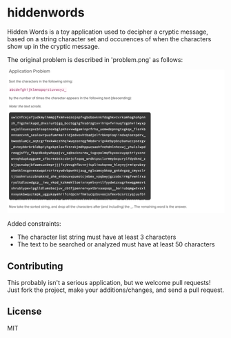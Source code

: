 # hiddenwords

Hidden Words is a toy application used to decipher a cryptic message, based on a
string character set and occurences of when the characters show up in the cryptic message.

The original problem is described in 'problem.png' as follows:

![Image of Problem](https://github.com/mickelsonm/hiddenwords/blob/master/problem.png)

Added constraints:

- The character list string must have at least 3 characters
- The text to be searched or analyzed must have at least 50 characters

## Contributing

This probably isn't a serious application, but we welcome pull requests! Just fork
the project, make your additions/changes, and send a pull request.

## License

MIT
